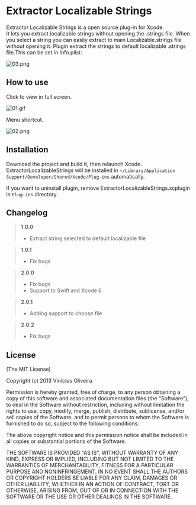 # Extractor Localizable Strings
Extractor Localizable Strings is a open source plug-in for Xcode.  
It lets you extract localizable strings without opening the .strings file.
When you select a string you can easily extract to main Localizable.strings file without opening it.
Plugin extract the strings to default localizable .strings file.This can be set in Info.plist:

![03.png](https://raw.githubusercontent.com/viniciusmo/extract-localizable-string-plugin-xcode/master/Resources/03.png)

## How to use
Click to view in full screen.

![01.gif](https://raw.githubusercontent.com/viniciusmo/extract-localizable-string-plugin-xcode/master/Resources/tutorial.gif)

Menu shortcut.

![02.png](https://raw.githubusercontent.com/viniciusmo/extract-localizable-string-plugin-xcode/master/Resources/02.png)

## Installation
Download the project and build it, then relaunch Xcode.  
ExtractorLocalizableStrings will be installed in `~/Library/Application Support/Developer/Shared/Xcode/Plug-ins` automatically.

If you want to uninstall plugin, remove ExtractorLocalizableStrings.xcplugin in `Plug-ins` directory.

## Changelog
> **1.0.0**
> 
> - Extract string selected to default localizable file

> **1.0.1**
> 
> - Fix bugs

> **2.0.0**
> 
> - Fix bugs
> - Support to Swift and Xcode 6

> **2.0.1**
> 
> - Adding support to choose file

> **2.0.2**
> 
> - Fix bugs

## License

(The MIT License)

Copyright (c) 2013 Vinicius Oliveira

Permission is hereby granted, free of charge, to any person obtaining a copy of this software and associated documentation files (the "Software"), to deal in the Software without restriction, including without limitation the rights to use, copy, modify, merge, publish, distribute, sublicense, and/or sell copies of the Software, and to permit persons to whom the Software is furnished to do so, subject to the following conditions:

The above copyright notice and this permission notice shall be included in all copies or substantial portions of the Software.

THE SOFTWARE IS PROVIDED "AS IS", WITHOUT WARRANTY OF ANY KIND, EXPRESS OR IMPLIED, INCLUDING BUT NOT LIMITED TO THE WARRANTIES OF MERCHANTABILITY, FITNESS FOR A PARTICULAR PURPOSE AND NONINFRINGEMENT. IN NO EVENT SHALL THE AUTHORS OR COPYRIGHT HOLDERS BE LIABLE FOR ANY CLAIM, DAMAGES OR OTHER LIABILITY, WHETHER IN AN ACTION OF CONTRACT, TORT OR OTHERWISE, ARISING FROM, OUT OF OR IN CONNECTION WITH THE SOFTWARE OR THE USE OR OTHER DEALINGS IN THE SOFTWARE.




